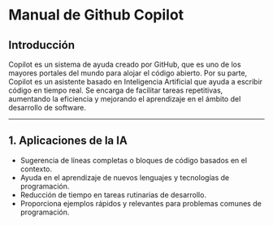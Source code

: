 # Manual de Github Copilot

## Introducción
Copilot es un sistema de ayuda creado por GitHub, que es uno de los mayores portales del mundo para alojar el código abierto. Por su parte, Copilot es un asistente basado en Inteligencia Artificial que ayuda a escribir código en tiempo real. Se encarga de facilitar tareas repetitivas, aumentando la eficiencia y mejorando el aprendizaje en el ámbito del desarrollo de software.

---

## 1. Aplicaciones de la IA
- Sugerencia de líneas completas o bloques de código basados en el contexto.
- Ayuda en el aprendizaje de nuevos lenguajes y tecnologías de programación.  
- Reducción de tiempo en tareas rutinarias de desarrollo.  
- Proporciona ejemplos rápidos y relevantes para problemas comunes de programación.